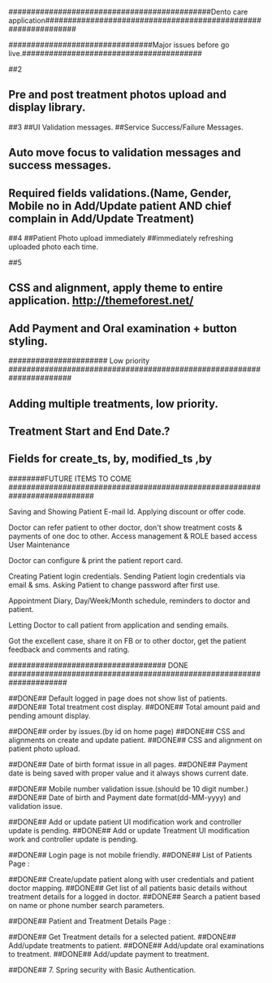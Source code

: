 
#############################################Dento care application###############################################################

################################Major issues before go live.########################################

##2
## Pre and post treatment photos upload and display library.

##3
##UI Validation messages.
##Service Success/Failure Messages.
## Auto move focus to validation messages and success messages.
## Required fields validations.(Name, Gender, Mobile no in Add/Update patient AND chief complain in Add/Update Treatment)

##4
##Patient Photo upload immediately
##immediately refreshing uploaded photo each time.

##5
## CSS and alignment, apply theme to entire application. http://themeforest.net/
## Add Payment and Oral examination + button styling.
###################### Low priority ######################################################################

## Adding multiple treatments, low priority.
## Treatment Start and End Date.?
## Fields for create_ts, by, modified_ts ,by

########FUTURE ITEMS TO COME ###########################################################################

Saving and Showing Patient E-mail Id.
Applying discount or offer code.

Doctor can refer patient to other doctor, don't show treatment costs & payments of one doc to other.
Access management & ROLE based access
User Maintenance

Doctor can configure & print the patient report card.

Creating Patient login credentials.
Sending Patient login credentials via email & sms.
Asking Patient to change password after first use.

Appointment Diary, Day/Week/Month schedule, reminders to doctor and patient.

Letting Doctor to call patient from application and sending emails.

Got the excellent case, share it on FB or to other doctor, get the patient feedback and comments and rating.

################################### DONE #####################################################################

##DONE## Default logged in page does not show list of patients.
##DONE## Total treatment cost display.
##DONE## Total amount paid and pending amount display.

##DONE## order by issues.(by id on home page)
##DONE## CSS and alignments on create and update patient.
##DONE## CSS and alignment on patient photo upload.

##DONE## Date of birth format issue in all pages.
##DONE## Payment date is being saved with proper value and it always shows current date.

##DONE## Mobile number validation issue.(should be 10 digit number.)
##DONE## Date of birth and Payment date format(dd-MM-yyyy) and validation issue.

##DONE## Add or update patient UI modification work and controller update is pending.
##DONE## Add or update Treatment UI modification work and controller update is pending.

##DONE## Login page is not mobile friendly.
##DONE## List of Patients Page :

##DONE## Create/update patient along with user credentials and patient doctor mapping.
##DONE## Get list of all patients basic details without treatment details for a logged in doctor.
##DONE## Search a patient based on name or phone number search parameters.


##DONE## Patient and Treatment Details Page :

##DONE## Get Treatment details for a selected patient.
##DONE## Add/update treatments to patient.
##DONE## Add/update oral examinations to treatment.
##DONE## Add/update payment to treatment.

##DONE## 7. Spring security with Basic Authentication.
